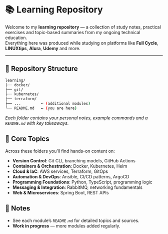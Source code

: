 # 📚 Learning Repository

Welcome to my **learning repository** — a collection of study notes, practical exercises and topic-based summaries from my ongoing technical education.  
Everything here was produced while studying on platforms like **Full Cycle**, **LINUXtips**, **Alura**, **Udemy** and more.

---

## 📂 Repository Structure

```bash
learning/
├── docker/
├── git/
├── kubernetes/
├── terraform/
├── ...         ← (additional modules)
└── README.md   ← (you are here)
```

_Each folder contains your personal notes, example commands and a `README.md` with key takeaways._

##  🧠 Core Topics

Across these folders you’ll find hands-on content on:

- **Version Control**: Git CLI, branching models, GitHub Actions
- **Containers & Orchestration**: Docker, Kubernetes, Helm
- **Cloud & IaC**: AWS services, Terraform, GitOps
- **Automation & DevOps**: Ansible, CI/CD patterns, ArgoCD
- **Programming Foundations**: Python, TypeScript, programming logic
- **Messaging & Integration**: RabbitMQ, networking fundamentals
- **Web & Microservices**: Spring Boot, REST APIs

## 📝 Notes

- See each module’s `README.md` for detailed topics and sources.
- **Work in progress** — more modules added regularly.
